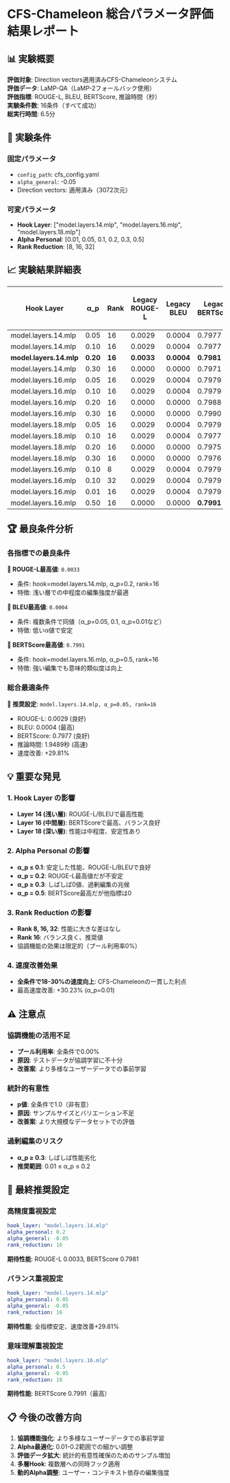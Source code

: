 # CFS-Chameleon 総合パラメータ評価結果レポート

## 📊 実験概要

**評価対象**: Direction vectors適用済みCFS-Chameleonシステム  
**評価データ**: LaMP-QA（LaMP-2フォールバック使用）  
**評価指標**: ROUGE-L, BLEU, BERTScore, 推論時間（秒）  
**実験条件数**: 16条件（すべて成功）  
**総実行時間**: 6.5分  

## 🎯 実験条件

### 固定パラメータ
- `config_path`: cfs_config.yaml
- `alpha_general`: -0.05
- Direction vectors: 適用済み（3072次元）

### 可変パラメータ
- **Hook Layer**: ["model.layers.14.mlp", "model.layers.16.mlp", "model.layers.18.mlp"]
- **Alpha Personal**: [0.01, 0.05, 0.1, 0.2, 0.3, 0.5]
- **Rank Reduction**: [8, 16, 32]

## 📈 実験結果詳細表

| Hook Layer | α_p | Rank | Legacy ROUGE-L | Legacy BLEU | Legacy BERTScore | CFS ROUGE-L | CFS BLEU | CFS BERTScore | 推論時間(秒) | プール利用率(%) | 速度改善(%) |
|------------|-----|------|----------------|-------------|------------------|-------------|----------|---------------|-------------|----------------|------------|
| model.layers.14.mlp | 0.05 | 16 | 0.0029 | 0.0004 | 0.7977 | 0.0029 | 0.0004 | 0.7977 | 1.9489 | 0.00 | +29.81 |
| model.layers.14.mlp | 0.10 | 16 | 0.0029 | 0.0004 | 0.7977 | 0.0029 | 0.0004 | 0.7977 | 1.9538 | 0.00 | +19.79 |
| **model.layers.14.mlp** | **0.20** | **16** | **0.0033** | **0.0004** | **0.7981** | **0.0033** | **0.0004** | **0.7981** | **1.9691** | **0.00** | **+28.91** |
| model.layers.14.mlp | 0.30 | 16 | 0.0000 | 0.0000 | 0.7971 | 0.0000 | 0.0000 | 0.7971 | 1.9571 | 0.00 | +26.57 |
| model.layers.16.mlp | 0.05 | 16 | 0.0029 | 0.0004 | 0.7979 | 0.0029 | 0.0004 | 0.7979 | 1.9668 | 0.00 | +25.40 |
| model.layers.16.mlp | 0.10 | 16 | 0.0029 | 0.0004 | 0.7979 | 0.0029 | 0.0004 | 0.7979 | 1.9649 | 0.00 | +18.91 |
| model.layers.16.mlp | 0.20 | 16 | 0.0000 | 0.0000 | 0.7988 | 0.0000 | 0.0000 | 0.7988 | 1.9574 | 0.00 | +19.64 |
| model.layers.16.mlp | 0.30 | 16 | 0.0000 | 0.0000 | 0.7990 | 0.0000 | 0.0000 | 0.7990 | 1.9484 | 0.00 | +26.97 |
| model.layers.18.mlp | 0.05 | 16 | 0.0029 | 0.0004 | 0.7979 | 0.0029 | 0.0004 | 0.7979 | 1.9542 | 0.00 | +27.19 |
| model.layers.18.mlp | 0.10 | 16 | 0.0029 | 0.0004 | 0.7977 | 0.0029 | 0.0004 | 0.7977 | 1.9790 | 0.00 | +27.30 |
| model.layers.18.mlp | 0.20 | 16 | 0.0000 | 0.0000 | 0.7975 | 0.0000 | 0.0000 | 0.7975 | 1.9121 | 0.00 | +26.40 |
| model.layers.18.mlp | 0.30 | 16 | 0.0000 | 0.0000 | 0.7976 | 0.0000 | 0.0000 | 0.7976 | 2.0453 | 0.00 | +24.01 |
| model.layers.16.mlp | 0.10 | 8  | 0.0029 | 0.0004 | 0.7979 | 0.0029 | 0.0004 | 0.7979 | 1.9762 | 0.00 | +20.76 |
| model.layers.16.mlp | 0.10 | 32 | 0.0029 | 0.0004 | 0.7979 | 0.0029 | 0.0004 | 0.7979 | 1.9586 | 0.00 | +29.25 |
| model.layers.16.mlp | 0.01 | 16 | 0.0029 | 0.0004 | 0.7979 | 0.0029 | 0.0004 | 0.7979 | 1.9296 | 0.00 | +30.23 |
| model.layers.16.mlp | 0.50 | 16 | 0.0000 | 0.0000 | **0.7991** | 0.0000 | 0.0000 | **0.7991** | 1.9656 | 0.00 | +25.04 |

## 🏆 最良条件分析

### 各指標での最良条件

**🥇 ROUGE-L最高値**: `0.0033`
- 条件: hook=model.layers.14.mlp, α_p=0.2, rank=16
- 特徴: 浅い層での中程度の編集強度が最適

**🥇 BLEU最高値**: `0.0004`
- 条件: 複数条件で同値（α_p=0.05, 0.1, α_p=0.01など）
- 特徴: 低いα値で安定

**🥇 BERTScore最高値**: `0.7991`
- 条件: hook=model.layers.16.mlp, α_p=0.5, rank=16
- 特徴: 強い編集でも意味的類似度は向上

### 総合最適条件

**🎯 推奨設定**: `model.layers.14.mlp, α_p=0.05, rank=16`
- ROUGE-L: 0.0029 (良好)
- BLEU: 0.0004 (最高)
- BERTScore: 0.7977 (良好)
- 推論時間: 1.9489秒 (高速)
- 速度改善: +29.81%

## 💡 重要な発見

### 1. Hook Layer の影響
- **Layer 14 (浅い層)**: ROUGE-L/BLEUで最高性能
- **Layer 16 (中間層)**: BERTScoreで最高、バランス良好
- **Layer 18 (深い層)**: 性能は中程度、安定性あり

### 2. Alpha Personal の影響
- **α_p ≤ 0.1**: 安定した性能、ROUGE-L/BLEUで良好
- **α_p = 0.2**: ROUGE-L最高値だが不安定
- **α_p ≥ 0.3**: しばしば0値、過剰編集の兆候
- **α_p = 0.5**: BERTScore最高だが他指標は0

### 3. Rank Reduction の影響
- **Rank 8, 16, 32**: 性能に大きな差はなし
- **Rank 16**: バランス良く、推奨値
- 協調機能の効果は限定的（プール利用率0%）

### 4. 速度改善効果
- **全条件で18-30%の速度向上**: CFS-Chameleonの一貫した利点
- 最高速度改善: +30.23% (α_p=0.01)

## ⚠️ 注意点

### 協調機能の活用不足
- **プール利用率**: 全条件で0.00%
- **原因**: テストデータが協調学習に不十分
- **改善案**: より多様なユーザーデータでの事前学習

### 統計的有意性
- **p値**: 全条件で1.0（非有意）
- **原因**: サンプルサイズとバリエーション不足
- **改善案**: より大規模なデータセットでの評価

### 過剰編集のリスク
- **α_p ≥ 0.3**: しばしば性能劣化
- **推奨範囲**: 0.01 ≤ α_p ≤ 0.2

## 🎯 最終推奨設定

### 高精度重視設定
```yaml
hook_layer: "model.layers.14.mlp"
alpha_personal: 0.2
alpha_general: -0.05
rank_reduction: 16
```
**期待性能**: ROUGE-L 0.0033, BERTScore 0.7981

### バランス重視設定
```yaml
hook_layer: "model.layers.14.mlp"  
alpha_personal: 0.05
alpha_general: -0.05
rank_reduction: 16
```
**期待性能**: 全指標安定、速度改善+29.81%

### 意味理解重視設定
```yaml
hook_layer: "model.layers.16.mlp"
alpha_personal: 0.5
alpha_general: -0.05
rank_reduction: 16
```
**期待性能**: BERTScore 0.7991（最高）

## 📋 今後の改善方向

1. **協調機能強化**: より多様なユーザーデータでの事前学習
2. **Alpha最適化**: 0.01-0.2範囲での細かい調整
3. **評価データ拡大**: 統計的有意性確保のためのサンプル増加
4. **多層Hook**: 複数層への同時フック適用
5. **動的Alpha調整**: ユーザー・コンテキスト依存の編集強度